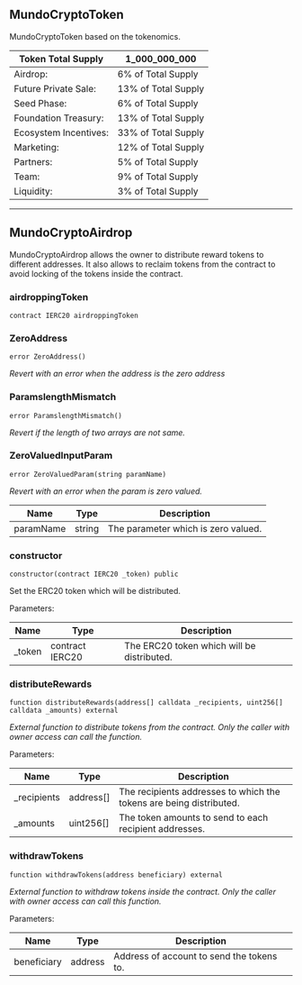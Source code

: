 ## MundoCryptoToken

MundoCryptoToken based on the tokenomics.

| Token Total Supply    | 1_000_000_000       |
| --------------------- | ------------------- |
| Airdrop:              | 6% of Total Supply  |
| Future Private Sale:  | 13% of Total Supply |
| Seed Phase:           | 6% of Total Supply  |
| Foundation Treasury:  | 13% of Total Supply |
| Ecosystem Incentives: | 33% of Total Supply |
| Marketing:            | 12% of Total Supply |
| Partners:             | 5% of Total Supply  |
| Team:                 | 9% of Total Supply  |
| Liquidity:            | 3% of Total Supply  |

---

## MundoCryptoAirdrop

MundoCryptoAirdrop allows the owner to distribute reward tokens to different addresses. It also allows to reclaim tokens from the contract to avoid locking of the tokens inside the contract.

### airdroppingToken

```solidity
contract IERC20 airdroppingToken
```

### ZeroAddress

```solidity
error ZeroAddress()
```

_Revert with an error when the address is the zero address_

### ParamslengthMismatch

```solidity
error ParamslengthMismatch()
```

_Revert if the length of two arrays are not same._

### ZeroValuedInputParam

```solidity
error ZeroValuedParam(string paramName)
```

_Revert with an error when the param is zero valued._

| Name      | Type   | Description                         |
| --------- | ------ | ----------------------------------- |
| paramName | string | The parameter which is zero valued. |

### constructor

```solidity
constructor(contract IERC20 _token) public
```

Set the ERC20 token which will be distributed.

Parameters:

| Name    | Type            | Description                                |
| ------- | --------------- | ------------------------------------------ |
| \_token | contract IERC20 | The ERC20 token which will be distributed. |

### distributeRewards

```solidity
function distributeRewards(address[] calldata _recipients, uint256[] calldata _amounts) external
```

_External function to distribute tokens from the contract. Only the caller with owner access can call the function._

Parameters:

| Name         | Type      | Description                                                         |
| ------------ | --------- | ------------------------------------------------------------------- |
| \_recipients | address[] | The recipients addresses to which the tokens are being distributed. |
| \_amounts    | uint256[] | The token amounts to send to each recipient addresses.              |

### withdrawTokens

```solidity
function withdrawTokens(address beneficiary) external
```

_External function to withdraw tokens inside the contract. Only the caller with owner access can call this function._

Parameters:

| Name        | Type    | Description                               |
| ----------- | ------- | ----------------------------------------- |
| beneficiary | address | Address of account to send the tokens to. |
